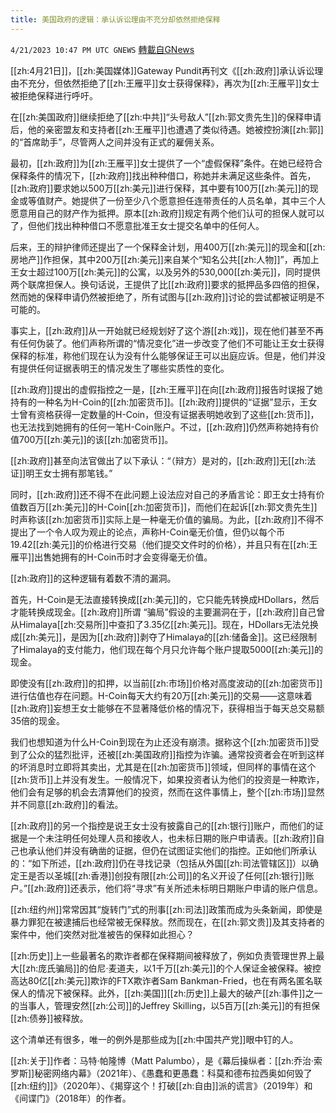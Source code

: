 ```yaml
---
title: 美国政府的逻辑：承认诉讼理由不充分却依然拒绝保释
---
```

`4/21/2023 10:47 PM UTC GNEWS` [轉載自GNews](https://gnews.org/articles/1245528)

 [[zh:4月21日]]，[[zh:美国媒体]]Gateway Pundit再刊文《[[zh:政府]]承认诉讼理由不充分，但依然拒绝了[[zh:王雁平]]女士获得保释》，再次为[[zh:王雁平]]女士被拒绝保释进行呼吁。

在[[zh:美国政府]]继续拒绝了[[zh:中共]]“头号敌人”[[zh:郭文贵先生]]的保释申请后，他的亲密盟友和支持者[[zh:王雁平]]也遭遇了类似待遇。她被控扮演[[zh:郭]]的“首席助手”，尽管两人之间并没有正式的雇佣关系。

最初，[[zh:政府]]为[[zh:王雁平]]女士提供了一个“虚假保释”条件。在她已经符合保释条件的情况下，[[zh:政府]]找出种种借口，称她并未满足这些条件。首先，[[zh:政府]]要求她以500万[[zh:美元]]进行保释，其中要有100万[[zh:美元]]的现金或等值财产。她提供了一份至少八个愿意担任连带责任的人员名单，其中三个人愿意用自己的财产作为抵押。原本[[zh:政府]]规定有两个他们认可的担保人就可以了，但他们找出种种借口不愿意批准王女士提交名单中的任何人。

后来，王的辩护律师还提出了一个保释金计划，用400万[[zh:美元]]的现金和[[zh:房地产]]作担保，其中200万[[zh:美元]]来自某个“知名公共[[zh:人物]]”，再加上王女士超过100万[[zh:美元]]的公寓，以及另外的530,000[[zh:美元]]，同时提供两个联席担保人。换句话说，王提供了比[[zh:政府]]要求的抵押品多四倍的担保，然而她的保释申请仍然被拒绝了，所有试图与[[zh:政府]]讨论的尝试都被证明是不可能的。

事实上，[[zh:政府]]从一开始就已经规划好了这个游[[zh:戏]]，现在他们甚至不再有任何伪装了。他们声称所谓的“情况变化”进一步改变了他们不可能让王女士获得保释的标准，称他们现在认为没有什么能够保证王可以出庭应诉。但是，他们并没有提供任何证据表明王的情况发生了哪些实质性的变化。

[[zh:政府]]提出的虚假指控之一是，[[zh:王雁平]]在向[[zh:政府]]报告时误报了她持有的一种名为H-Coin的[[zh:加密货币]]。[[zh:政府]]提供的“证据”显示，王女士曾有资格获得一定数量的H-Coin，但没有证据表明她收到了这些[[zh:货币]]，也无法找到她拥有的任何一笔H-Coin账户。不过，[[zh:政府]]仍然声称她持有价值700万[[zh:美元]]的该[[zh:加密货币]]。

[[zh:政府]]甚至向法官做出了以下承认：“（辩方）是对的，[[zh:政府]]无[[zh:法证]]明王女士拥有那笔钱。”

同时，[[zh:政府]]还不得不在此问题上设法应对自己的矛盾言论：即王女士持有价值数百万[[zh:美元]]的H-Coin[[zh:加密货币]]，而他们在起诉[[zh:郭文贵先生]]时声称该[[zh:加密货币]]实际上是一种毫无价值的骗局。为此，[[zh:政府]]不得不提出了一个令人叹为观止的论点，声称H-Coin毫无价值，但仍以每个币19.42[[zh:美元]]的价格进行交易（他们提交文件时的价格），并且只有在[[zh:王雁平]]出售她拥有的H-Coin币时才会变得毫无价值。

[[zh:政府]]的这种逻辑有着数不清的漏洞。

首先，H-Coin是无法直接转换成[[zh:美元]]的，它只能先转换成HDollars，然后才能转换成现金。[[zh:政府]]所谓 “骗局”假设的主要漏洞在于，[[zh:政府]]自己曾从Himalaya[[zh:交易所]]中查扣了3.35亿[[zh:美元]]。现在，HDollars无法兑换成[[zh:美元]]，是因为[[zh:政府]]剥夺了Himalaya的[[zh:储备金]]。这已经限制了Himalaya的支付能力，他们现在每个月只允许每个账户提取5000[[zh:美元]]的现金。

即使没有[[zh:政府]]的扣押，以当前[[zh:市场]]价格对高度波动的[[zh:加密货币]]进行估值也存在问题。H-Coin每天大约有20万[[zh:美元]]的交易——这意味着[[zh:政府]]妄想王女士能够在不显著降低价格的情况下，获得相当于每天总交易额35倍的现金。

我们也想知道为什么H-Coin到现在为止还没有崩溃。据称这个[[zh:加密货币]]受到了公众的猛烈批评，还被[[zh:美国政府]]指控为诈骗。通常投资者会在听到这样的坏消息时立即将其卖出，尤其是在[[zh:加密货币]]领域，但同样的事情在这个[[zh:货币]]上并没有发生。一般情况下，如果投资者认为他们的投资是一种欺诈，他们会有足够的机会去清算他们的投资，然而在这件事情上，整个[[zh:市场]]显然并不同意[[zh:政府]]的看法。

[[zh:政府]]的另一个指控是说王女士没有披露自己的[[zh:银行]]账户，而他们的证据是一个未注明任何处理人员和接收人，也未标日期的账户申请表。[[zh:政府]]自己也承认他们并没有确凿的证据，但仍在试图证实他们的指控。正如他们所承认的：“如下所述，[[zh:政府]]仍在寻找记录（包括从外国[[zh:司法管辖区]]）以确定王是否以圣城[[zh:香港]]创投有限[[zh:公司]]的名义开设了任何[[zh:银行]]账户。”[[zh:政府]]还表示，他们将“寻求”有关所述未标明日期账户申请的账户信息。

[[zh:纽约州]]常常因其“旋转门”式的刑事[[zh:司法]]政策而成为头条新闻，即使是暴力罪犯在被逮捕后也经常被无保释放。然而现在，在[[zh:郭文贵]]及其支持者的案件中，他们突然对批准被告的保释如此担心？

[[zh:历史]]上一些最著名的欺诈者都在保释期间被释放了，例如负责管理世界上最大[[zh:庞氏骗局]]的伯尼·麦道夫，以1千万[[zh:美元]]的个人保证金被保释。被控高达80亿[[zh:美元]]欺诈的FTX欺诈者Sam Bankman-Fried，也在有两名匿名联保人的情况下被保释。此外，[[zh:美国]][[zh:历史]]上最大的破产[[zh:事件]]之一的当事人，管理安然[[zh:公司]]的Jeffrey Skilling，以5百万[[zh:美元]]的有担保[[zh:债券]]被释放。

这个清单还有很多，唯一的例外是那些成为[[zh:中国共产党]]眼中钉的人。

[[zh:关于]]作者：马特·帕隆博（Matt Palumbo），是《幕后操纵者：[[zh:乔治·索罗斯]]秘密网络内幕》（2021年）、《愚蠢和更愚蠢：科莫和德布拉西奥如何毁了[[zh:纽约]]》（2020年）、《揭穿这个！打破[[zh:自由]]派的谎言》（2019年）和《间谍门》（2018年）的作者。
